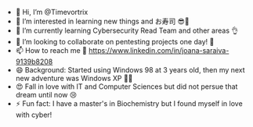 - 👋 Hi, I’m @Timevortrix 
- 👀 I’m interested in learning new things and お寿司 😎🍣
- 🌱 I’m currently learning Cybersecurity Read Team and other areas 👌
- 💞️ I’m looking to collaborate on pentesting projects one day! 🚀
- 📫 How to reach me 🤔 https://www.linkedin.com/in/joana-saraiva-9139b8208
- 😄 Background: Started using Windows 98 at 3 years old, then my next new adventure was Windows XP 💪💯
- 😍 Fall in love with IT and Computer Sciences but did not persue that dream until now 😢
- ⚡ Fun fact: I have a master's in Biochemistry but I found myself in love with cyber! 

<!---
Timevortrix/Timevortrix is a ✨ special ✨ repository because its `README.md` (this file) appears on your GitHub profile.
You can click the Preview link to take a look at your changes.
--->

